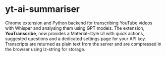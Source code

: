 # yt-ai-summariser

Chrome extension and Python backend for transcribing YouTube videos with Whisper and analysing them using GPT models. The extension, **YouTranscribe**, now provides a Material-style UI with quick actions, suggested questions and a dedicated settings page for your API key. Transcripts are returned as plain text from the server and are compressed in the browser using lz-string for storage.
